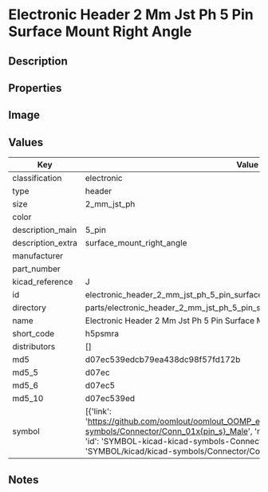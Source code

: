 # Electronic Header 2 Mm Jst Ph 5 Pin Surface Mount Right Angle

## Description

## Properties


## Image


## Values

| Key | Value |
| --- | --- |
| classification | electronic |
| type | header |
| size | 2_mm_jst_ph |
| color |  |
| description_main | 5_pin |
| description_extra | surface_mount_right_angle |
| manufacturer |  |
| part_number |  |
| kicad_reference | J |
| id | electronic_header_2_mm_jst_ph_5_pin_surface_mount_right_angle |
| directory | parts/electronic_header_2_mm_jst_ph_5_pin_surface_mount_right_angle |
| name | Electronic Header 2 Mm Jst Ph 5 Pin Surface Mount Right Angle |
| short_code | h5psmra |
| distributors | [] |
| md5 | d07ec539edcb79ea438dc98f57fd172b |
| md5_5 | d07ec |
| md5_6 | d07ec5 |
| md5_10 | d07ec539ed |
| symbol | [{'link': 'https://github.com/oomlout/oomlout_OOMP_eda_V2/tree/main/SYMBOL/kicad/kicad-symbols/Connector/Conn_01x{pin_s}_Male', 'name': 'Connector : Conn_01x05_Male', 'id': 'SYMBOL-kicad-kicad-symbols-Connector-Conn_01x05_Male', 'directory': 'SYMBOL/kicad/kicad-symbols/Connector/Conn_01x05_Male/'}] |

## Notes

